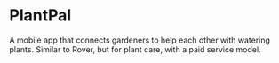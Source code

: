 # PlantPal
A mobile app that connects gardeners to help each other with watering plants. Similar to Rover, but for plant care, with a paid service model.

